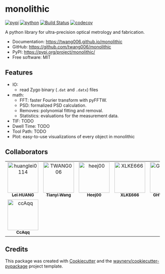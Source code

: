 # monolithic


[![pypi](https://img.shields.io/pypi/v/monolithic.svg)](https://pypi.org/project/monolithic/)
[![python](https://img.shields.io/pypi/pyversions/monolithic.svg)](https://pypi.org/project/monolithic/)
[![Build Status](https://github.com/twang006/monolithic/workflows/dev%20workflow/badge.svg)](https://github.com/twang006/monolithic/actions/workflows/dev.yml)
[![codecov](https://codecov.io/gh/twang006/monolithic/branch/main/graphs/badge.svg)](https://codecov.io/github/twang006/monolithic)



A python library for ultra-precision optical metrology and fabrication.


* Documentation: <https://twang006.github.io/monolithic>
* GitHub: <https://github.com/twang006/monolithic>
* PyPI: <https://pypi.org/project/monolithic/>
* Free software: MIT


## Features

* IO:
    * read Zygo binary (`.dat` and `.datx`) files
* math: 
    * FFT: faster Fourier transform with pyFFTW.
    * PSD: formalized PSD calculation.
    * Removes: polynomial fitting and removal.
    * Statistics: evaluations for the measurement data.
* TIF: TODO
* Dwell Time: TODO
* Tool Path: TODO
* Plot: easy-to-use visualizations of every object in monolithic


## Collaborators

<!-- readme: collaborators -start -->
<table>
<tr>
    <td align="center">
        <a href="https://github.com/huanglei0114">
            <img src="https://avatars.githubusercontent.com/u/6254810?v=4" width="100;" alt="huanglei0114"/>
            <br />
            <sub><b>Lei HUANG</b></sub>
        </a>
    </td>
    <td align="center">
        <a href="https://github.com/TWANG006">
            <img src="https://avatars.githubusercontent.com/u/10113392?v=4" width="100;" alt="TWANG006"/>
            <br />
            <sub><b>Tianyi Wang</b></sub>
        </a>
    </td>
    <td align="center">
        <a href="https://github.com/heej00">
            <img src="https://avatars.githubusercontent.com/u/60535713?v=4" width="100;" alt="heej00"/>
            <br />
            <sub><b>Heej00</b></sub>
        </a>
    </td>
    <td align="center">
        <a href="https://github.com/XLKE666">
            <img src="https://avatars.githubusercontent.com/u/85376795?v=4" width="100;" alt="XLKE666"/>
            <br />
            <sub><b>XLKE666</b></sub>
        </a>
    </td>
    <td align="center">
        <a href="https://github.com/GHVipender">
            <img src="https://avatars.githubusercontent.com/u/96809270?v=4" width="100;" alt="GHVipender"/>
            <br />
            <sub><b>GHVipender</b></sub>
        </a>
    </td>
    <td align="center">
        <a href="https://github.com/optjcs">
            <img src="https://avatars.githubusercontent.com/u/103858275?v=4" width="100;" alt="optjcs"/>
            <br />
            <sub><b>Optjcs</b></sub>
        </a>
    </td></tr>
<tr>
    <td align="center">
        <a href="https://github.com/ccAqq">
            <img src="https://avatars.githubusercontent.com/u/103986535?v=4" width="100;" alt="ccAqq"/>
            <br />
            <sub><b>CcAqq</b></sub>
        </a>
    </td></tr>
</table>
<!-- readme: collaborators -end -->


## Credits

This package was created with [Cookiecutter](https://github.com/audreyr/cookiecutter) and the [waynerv/cookiecutter-pypackage](https://github.com/waynerv/cookiecutter-pypackage) project template.
